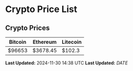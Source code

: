 # Crypto Price List

## Crypto Prices
| Bitcoin | Ethereum | Litecoin |
| ------- | -------- | -------- |
| $96653 | $3678.45 | $102.3 |
**Last Updated:** 2024-11-30 14:38 UTC
**Last Updated:** $DATE$
